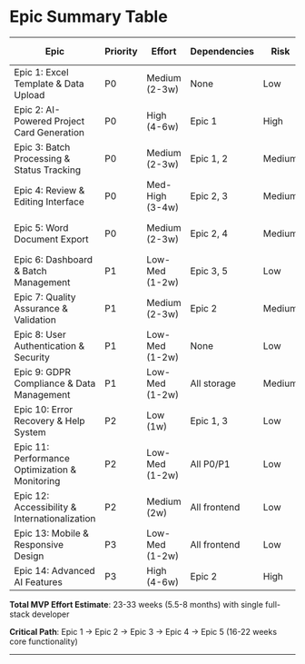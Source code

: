 # Epic Summary Table

| Epic | Priority | Effort | Dependencies | Risk | MVP Phase |
|------|----------|--------|--------------|------|-----------|
| Epic 1: Excel Template & Data Upload | P0 | Medium (2-3w) | None | Low | ✅ Phase 1 |
| Epic 2: AI-Powered Project Card Generation | P0 | High (4-6w) | Epic 1 | High | ✅ Phase 1 |
| Epic 3: Batch Processing & Status Tracking | P0 | Medium (2-3w) | Epic 1, 2 | Medium | ✅ Phase 1 |
| Epic 4: Review & Editing Interface | P0 | Med-High (3-4w) | Epic 2, 3 | Medium | ✅ Phase 1 |
| Epic 5: Word Document Export | P0 | Medium (2-3w) | Epic 2, 4 | Medium | ✅ Phase 1 |
| Epic 6: Dashboard & Batch Management | P1 | Low-Med (1-2w) | Epic 3, 5 | Low | ✅ Phase 2 |
| Epic 7: Quality Assurance & Validation | P1 | Medium (2-3w) | Epic 2 | Medium | ✅ Phase 2 |
| Epic 8: User Authentication & Security | P1 | Low-Med (1-2w) | None | Low | ✅ Phase 2 |
| Epic 9: GDPR Compliance & Data Management | P1 | Low-Med (1-2w) | All storage | Medium | ✅ Phase 2 |
| Epic 10: Error Recovery & Help System | P2 | Low (1w) | Epic 1, 3 | Low | Post-MVP |
| Epic 11: Performance Optimization & Monitoring | P2 | Low-Med (1-2w) | All P0/P1 | Low | Post-MVP |
| Epic 12: Accessibility & Internationalization | P2 | Medium (2w) | All frontend | Low | Post-MVP |
| Epic 13: Mobile & Responsive Design | P3 | Low-Med (1-2w) | All frontend | Low | Future |
| Epic 14: Advanced AI Features | P3 | High (4-6w) | Epic 2 | High | Future |

**Total MVP Effort Estimate**: 23-33 weeks (5.5-8 months) with single full-stack developer

**Critical Path**: Epic 1 → Epic 2 → Epic 3 → Epic 4 → Epic 5 (16-22 weeks core functionality)

---
